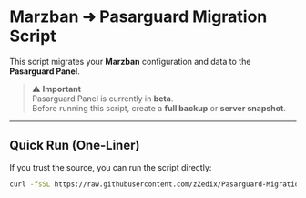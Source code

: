 # Marzban ➜ Pasarguard Migration Script

This script migrates your **Marzban** configuration and data to the **Pasarguard Panel**.

> ⚠️ **Important**  
> Pasarguard Panel is currently in **beta**.  
> Before running this script, create a **full backup** or **server snapshot**.

---

## Quick Run (One-Liner)

If you trust the source, you can run the script directly:

```bash
curl -fsSL https://raw.githubusercontent.com/zZedix/Pasarguard-Migration/main/script.sh | sudo bash
